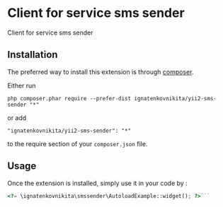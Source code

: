 Client for service sms sender
=============================
Client for service sms sender

Installation
------------

The preferred way to install this extension is through [composer](http://getcomposer.org/download/).

Either run

```
php composer.phar require --prefer-dist ignatenkovnikita/yii2-sms-sender "*"
```

or add

```
"ignatenkovnikita/yii2-sms-sender": "*"
```

to the require section of your `composer.json` file.


Usage
-----

Once the extension is installed, simply use it in your code by  :

```php
<?= \ignatenkovnikita\smssender\AutoloadExample::widget(); ?>```